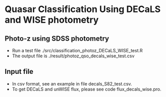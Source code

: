 # Quasar Classification Using DECaLS and WISE photometry
## Photo-z using SDSS photometry
* Run a test file ./src/classification_photoz_DECaLS_WISE_test.R
* The output file is ./result/photoz_qso_decals_wise_test.csv

## Input file
* In csv format, see an example in file decals_S82_test.csv.
* To get DECaLS and unWISE flux, please see code flux_decals_wise.pro.

